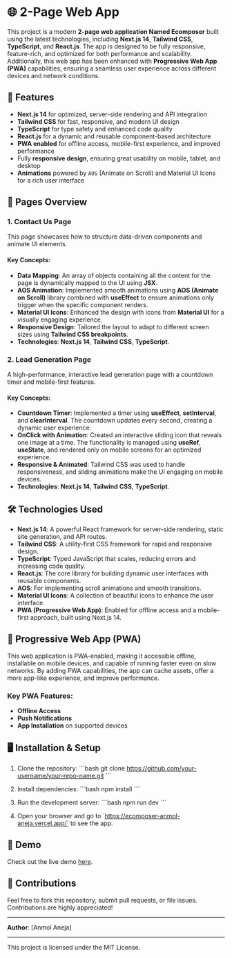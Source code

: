 
# 🌐 2-Page Web App

This project is a modern **2-page web application Named Ecomposer** built using the latest technologies, including **Next.js 14**, **Tailwind CSS**, **TypeScript**, and **React.js**. The app is designed to be fully responsive, feature-rich, and optimized for both performance and scalability. Additionally, this web app has been enhanced with **Progressive Web App (PWA)** capabilities, ensuring a seamless user experience across different devices and network conditions.

## 🚀 Features

- **Next.js 14** for optimized, server-side rendering and API integration
- **Tailwind CSS** for fast, responsive, and modern UI design
- **TypeScript** for type safety and enhanced code quality
- **React.js** for a dynamic and reusable component-based architecture
- **PWA enabled** for offline access, mobile-first experience, and improved performance
- Fully **responsive design**, ensuring great usability on mobile, tablet, and desktop
- **Animations** powered by `AOS` (Animate on Scroll) and Material UI Icons for a rich user interface

## 📄 Pages Overview

### 1. Contact Us Page

This page showcases how to structure data-driven components and animate UI elements.

#### Key Concepts:
- **Data Mapping**: An array of objects containing all the content for the page is dynamically mapped to the UI using **JSX**.
- **AOS Animation**: Implemented smooth animations using **AOS (Animate on Scroll)** library combined with **useEffect** to ensure animations only trigger when the specific component renders.
- **Material UI Icons**: Enhanced the design with icons from **Material UI** for a visually engaging experience.
- **Responsive Design**: Tailored the layout to adapt to different screen sizes using **Tailwind CSS breakpoints**.
- **Technologies**: **Next.js 14**, **Tailwind CSS**, **TypeScript**.


### 2. Lead Generation Page

A high-performance, interactive lead generation page with a countdown timer and mobile-first features.

#### Key Concepts:
- **Countdown Timer**: Implemented a timer using **useEffect**, **setInterval**, and **clearInterval**. The countdown updates every second, creating a dynamic user experience.
- **OnClick with Animation**: Created an interactive sliding icon that reveals one image at a time. The functionality is managed using **useRef**, **useState**, and rendered only on mobile screens for an optimized experience.
- **Responsive & Animated**: Tailwind CSS was used to handle responsiveness, and sliding animations make the UI engaging on mobile devices.
- **Technologies**: **Next.js 14**, **Tailwind CSS**, **TypeScript**.


## 🛠 Technologies Used

- **Next.js 14**: A powerful React framework for server-side rendering, static site generation, and API routes.
- **Tailwind CSS**: A utility-first CSS framework for rapid and responsive design.
- **TypeScript**: Typed JavaScript that scales, reducing errors and increasing code quality.
- **React.js**: The core library for building dynamic user interfaces with reusable components.
- **AOS**: For implementing scroll animations and smooth transitions.
- **Material UI Icons**: A collection of beautiful icons to enhance the user interface.
- **PWA (Progressive Web App)**: Enabled for offline access and a mobile-first approach, built using Next.js 14.

## 📱 Progressive Web App (PWA)

This web application is PWA-enabled, making it accessible offline, installable on mobile devices, and capable of running faster even on slow networks. By adding PWA capabilities, the app can cache assets, offer a more app-like experience, and improve performance.

### Key PWA Features:
- **Offline Access**
- **Push Notifications**
- **App Installation** on supported devices

## 🖥️ Installation & Setup

1. Clone the repository:
   \`\`\`bash
   git clone https://github.com/your-username/your-repo-name.git
   \`\`\`

2. Install dependencies:
   \`\`\`bash
   npm install
   \`\`\`

3. Run the development server:
   \`\`\`bash
   npm run dev
   \`\`\`

4. Open your browser and go to \`https://ecomposer-anmol-aneja.vercel.app/` to see the app.

## 🌟 Demo

Check out the live demo [here](https://ecomposer-anmol-aneja.vercel.app/).

## 🤝 Contributions

Feel free to fork this repository, submit pull requests, or file issues. Contributions are highly appreciated!

---

**Author**: [Anmol Aneja]

---

This project is licensed under the MIT License.
